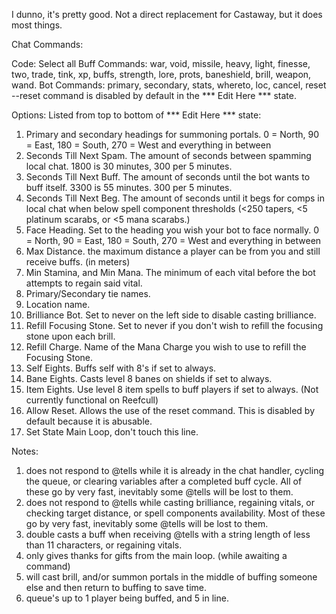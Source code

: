 I dunno, it's pretty good. Not a direct replacement for Castaway, but it does most things.

Chat Commands:

Code: Select all
Buff Commands: war, void, missile, heavy, light, finesse, two, trade, tink, xp, buffs, strength, lore, prots, baneshield, brill, weapon, wand.
Bot Commands: primary, secondary, stats, whereto, loc, cancel, reset
--reset command is disabled by default in the *** Edit Here *** state.


Options:
Listed from top to bottom of *** Edit Here *** state:
1. Primary and secondary headings for summoning portals. 0 = North, 90 = East, 180 = South, 270 = West and everything in between
2. Seconds Till Next Spam. The amount of seconds between spamming local chat. 1800 is 30 minutes, 300 per 5 minutes.
3. Seconds Till Next Buff. The amount of seconds until the bot wants to buff itself. 3300 is 55 minutes. 300 per 5 minutes.
4. Seconds Till Next Beg. The amount of seconds until it begs for comps in local chat when below spell component thresholds (<250 tapers, <5 platinum scarabs, or <5 mana scarabs.)
5. Face Heading. Set to the heading you wish your bot to face normally. 0 = North, 90 = East, 180 = South, 270 = West and everything in between
6. Max Distance. the maximum distance a player can be from you and still receive buffs. (in meters)
7. Min Stamina, and Min Mana. The minimum of each vital before the bot attempts to regain said vital.
8. Primary/Secondary tie names.
9. Location name.
10. Brilliance Bot. Set to never on the left side to disable casting brilliance.
11. Refill Focusing Stone. Set to never if you don't wish to refill the focusing stone upon each brill.
12. Refill Charge. Name of the Mana Charge you wish to use to refill the Focusing Stone.
13. Self Eights. Buffs self with 8's if set to always.
14. Bane Eights. Casts level 8 banes on shields if set to always.
15. Item Eights. Use level 8 item spells to buff players if set to always. (Not currently functional on Reefcull)
16. Allow Reset. Allows the use of the reset command. This is disabled by default because it is abusable.
17. Set State Main Loop, don't touch this line.

Notes:
1. does not respond to @tells while it is already in the chat handler, cycling the queue, or clearing variables after a completed buff cycle. All of these go by very fast, inevitably some @tells will be lost to them.
2. does not respond to @tells while casting brilliance, regaining vitals, or checking target distance, or spell components availability. Most of these go by very fast, inevitably some @tells will be lost to them.
3. double casts a buff when receiving @tells with a string length of less than 11 characters, or regaining vitals.
4. only gives thanks for gifts from the main loop. (while awaiting a command)
5. will cast brill, and/or summon portals in the middle of buffing someone else and then return to buffing to save time.
6. queue's up to 1 player being buffed, and 5 in line.